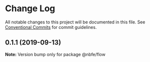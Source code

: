 # Change Log

All notable changes to this project will be documented in this file.
See [Conventional Commits](https://conventionalcommits.org) for commit guidelines.

## 0.1.1 (2019-09-13)

**Note:** Version bump only for package @nbfe/flow

